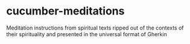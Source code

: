 # cucumber-meditations
Meditation instructions from spiritual texts ripped out of the contexts of their spirituality and presented in the universal format of Gherkin

